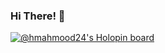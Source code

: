 ### Hi There! 👋

[![@hmahmood24's Holopin board](https://holopin.me/hmahmood24)](https://holopin.io/@hmahmood24)

<!--
**hmahmood24/hmahmood24** is a ✨ _special_ ✨ repository because its `README.md` (this file) appears on your GitHub profile.

Here are some ideas to get you started:

- 🔭 I’m currently working on ...
- 🌱 I’m currently learning ...
- 👯 I’m looking to collaborate on ...
- 🤔 I’m looking for help with ...
- 💬 Ask me about ...
- 📫 How to reach me: ...
- 😄 Pronouns: ...
- ⚡ Fun fact: ...
-->
